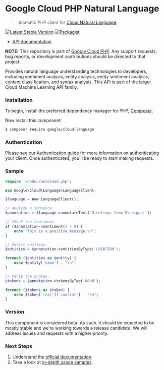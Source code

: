 # Google Cloud PHP Natural Language

> Idiomatic PHP client for [Cloud Natural Language](https://cloud.google.com/natural-language/).

[![Latest Stable Version](https://poser.pugx.org/google/cloud-language/v/stable)](https://packagist.org/packages/google/cloud-language) [![Packagist](https://img.shields.io/packagist/dm/google/cloud-language.svg)](https://packagist.org/packages/google/cloud-language)

* [API documentation](https://cloud.google.com/php/docs/reference/cloud-language/latest)

**NOTE:** This repository is part of [Google Cloud PHP](https://github.com/googleapis/google-cloud-php). Any
support requests, bug reports, or development contributions should be directed to
that project.

Provides natural language understanding technologies to developers, including sentiment analysis, entity analysis,
entity sentiment analysis, content classification, and syntax analysis. This API is part of the larger Cloud Machine Learning API family.

### Installation

To begin, install the preferred dependency manager for PHP, [Composer](https://getcomposer.org/).

Now install this component:

```sh
$ composer require google/cloud-language
```

### Authentication

Please see our [Authentication guide](https://github.com/googleapis/google-cloud-php/blob/main/AUTHENTICATION.md) for more information
on authenticating your client. Once authenticated, you'll be ready to start making requests.

### Sample

```php
require 'vendor/autoload.php';

use Google\Cloud\Language\LanguageClient;

$language = new LanguageClient();

// Analyze a sentence.
$annotation = $language->annotateText('Greetings from Michigan!');

// Check the sentiment.
if ($annotation->sentiment() > 0) {
    echo "This is a positive message.\n";
}

// Detect entities.
$entities = $annotation->entitiesByType('LOCATION');

foreach ($entities as $entity) {
    echo $entity['name'] . "\n";
}

// Parse the syntax.
$tokens = $annotation->tokensByTag('NOUN');

foreach ($tokens as $token) {
    echo $token['text']['content'] . "\n";
}
```

### Version

This component is considered beta. As such, it should be expected to be mostly
stable and we're working towards a release candidate. We will address issues
and requests with a higher priority.

### Next Steps

1. Understand the [official documentation](https://cloud.google.com/natural-language/docs/).
2. Take a look at [in-depth usage samples](https://github.com/GoogleCloudPlatform/php-docs-samples/tree/master/language).
